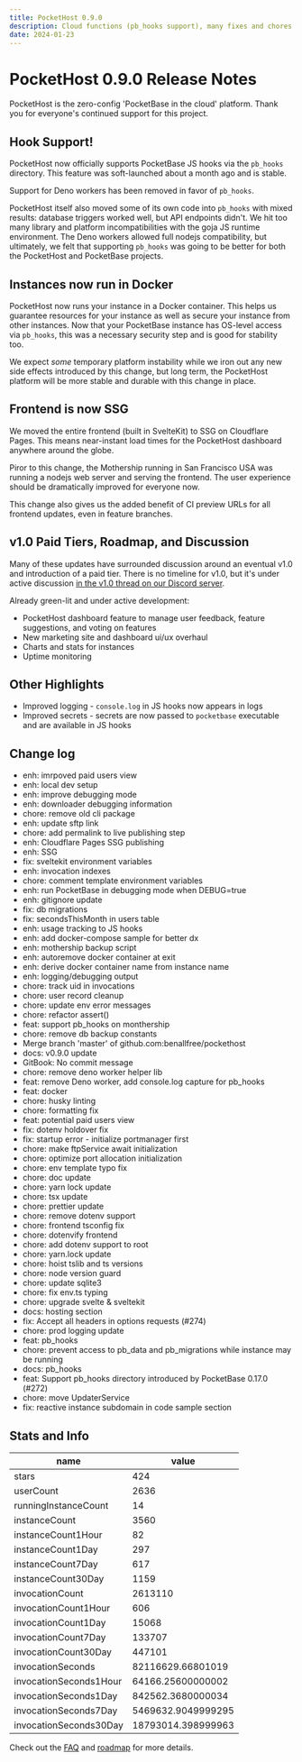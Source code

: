 ```yaml
---
title: PocketHost 0.9.0
description: Cloud functions (pb_hooks support), many fixes and chores
date: 2024-01-23
---
```


# PocketHost 0.9.0 Release Notes

PocketHost is the zero-config 'PocketBase in the cloud' platform. Thank you for everyone's continued support for this project.

## Hook Support!

PocketHost now officially supports PocketBase JS hooks via the `pb_hooks` directory. This feature was soft-launched about a month ago and is stable.

Support for Deno workers has been removed in favor of `pb_hooks`.

PocketHost itself also moved some of its own code into `pb_hooks` with mixed results: database triggers worked well, but API endpoints didn't. We hit too many library and platform incompatibilities with the goja JS runtime environment. The Deno workers allowed full nodejs compatibility, but ultimately, we felt that supporting `pb_hooks` was going to be better for both the PocketHost and PocketBase projects.

## Instances now run in Docker

PocketHost now runs your instance in a Docker container. This helps us guarantee resources for your instance as well as secure your instance from other instances. Now that your PocketBase instance has OS-level access via `pb_hooks`, this was a necessary security step and is good for stability too.

We expect _some_ temporary platform instability while we iron out any new side effects introduced by this change, but long term, the PocketHost platform will be more stable and durable with this change in place.

## Frontend is now SSG

We moved the entire frontend (built in SvelteKit) to SSG on Cloudflare Pages. This means near-instant load times for the PocketHost dashboard anywhere around the globe.

Piror to this change, the Mothership running in San Francisco USA was running a nodejs web server and serving the frontend. The user experience should be dramatically improved for everyone now.

This change also gives us the added benefit of CI preview URLs for all frontend updates, even in feature branches.

## v1.0 Paid Tiers, Roadmap, and Discussion

Many of these updates have surrounded discussion around an eventual v1.0 and introduction of a paid tier. There is no timeline for v1.0, but it's under active discussion [in the v1.0 thread on our Discord server](https://discord.com/channels/1128192380500193370/1153379252255862837).

Already green-lit and under active development:

- PocketHost dashboard feature to manage user feedback, feature suggestions, and voting on features
- New marketing site and dashboard ui/ux overhaul
- Charts and stats for instances
- Uptime monitoring

## Other Highlights

- Improved logging - `console.log` in JS hooks now appears in logs
- Improved secrets - secrets are now passed to `pocketbase` executable and are available in JS hooks

## Change log

- enh: imrpoved paid users view
- enh: local dev setup
- enh: improve debugging mode
- enh: downloader debugging information
- chore: remove old cli package
- enh: update sftp link
- chore: add permalink to live publishing step
- enh: Cloudflare Pages SSG publishing
- enh: SSG
- fix: sveltekit environment variables
- enh: invocation indexes
- chore: comment template environment variables
- enh: run PocketBase in debugging mode when DEBUG=true
- enh: gitignore update
- fix: db migrations
- fix: secondsThisMonth in users table
- enh: usage tracking to JS hooks
- enh: add docker-compose sample for better dx
- enh: mothership backup script
- enh: autoremove docker container at exit
- enh: derive docker container name from instance name
- enh: logging/debugging output
- chore: track uid in invocations
- chore: user record cleanup
- chore: update env error messages
- chore: refactor assert()
- feat: support pb_hooks on monthership
- chore: remove db backup constants
- Merge branch 'master' of github.com:benallfree/pockethost
- docs: v0.9.0 update
- GitBook: No commit message
- chore: remove deno worker helper lib
- feat: remove Deno worker, add console.log capture for pb_hooks
- feat: docker
- chore: husky linting
- chore: formatting fix
- feat: potential paid users view
- fix: dotenv holdover fix
- fix: startup error - initialize portmanager first
- chore: make ftpService await initialization
- chore: optimize port allocation initialization
- chore: env template typo fix
- chore: doc update
- chore: yarn lock update
- chore: tsx update
- chore: prettier update
- chore: remove dotenv support
- chore: frontend tsconfig fix
- chore: dotenvify frontend
- chore: add dotenv support to root
- chore: yarn.lock update
- chore: hoist tslib and ts versions
- chore: node version guard
- chore: update sqlite3
- chore: fix env.ts typing
- chore: upgrade svelte & sveltekit
- docs: hosting section
- fix: Accept all headers in options requests (#274)
- chore: prod logging update
- feat: pb_hooks
- chore: prevent access to pb_data and pb_migrations while instance may be running
- docs: pb_hooks
- feat: Support pb_hooks directory introduced by PocketBase 0.17.0 (#272)
- chore: move UpdaterService
- fix: reactive instance subdomain in code sample section

## Stats and Info

| name                   | value              |
| ---------------------- | ------------------ |
| stars                  | 424                |
| userCount              | 2636               |
| runningInstanceCount   | 14                 |
| instanceCount          | 3560               |
| instanceCount1Hour     | 82                 |
| instanceCount1Day      | 297                |
| instanceCount7Day      | 617                |
| instanceCount30Day     | 1159               |
| invocationCount        | 2613110            |
| invocationCount1Hour   | 606                |
| invocationCount1Day    | 15068              |
| invocationCount7Day    | 133707             |
| invocationCount30Day   | 447101             |
| invocationSeconds      | 82116629.66801019  |
| invocationSeconds1Hour | 64166.25600000002  |
| invocationSeconds1Day  | 842562.3680000034  |
| invocationSeconds7Day  | 5469632.9049999295 |
| invocationSeconds30Day | 18793014.398999963 |

Check out the [FAQ](https://pockethost.io/docs/overview/faq) and [roadmap](https://pockethost.io/docs/overview/roadmap) for more details.
